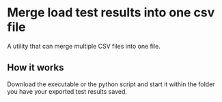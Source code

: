# Merge load test results into one csv file

A utility that can merge multiple CSV files into one file.

## How it works

Download the executable or the python script and start it within the 
folder you have your exported test results saved.  